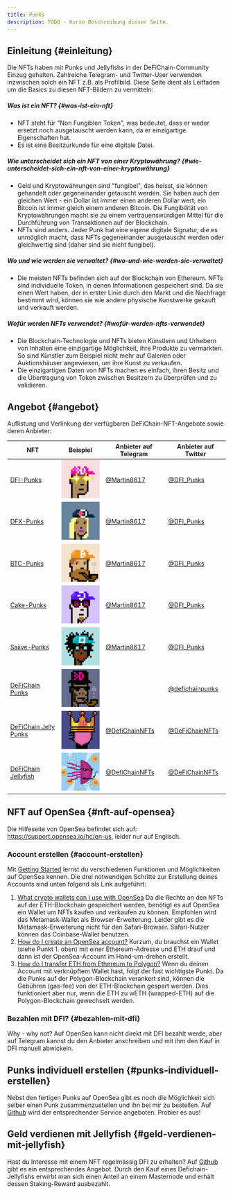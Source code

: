```yaml
---
title: Punks
description: TODO - Kurze Beschreibung dieser Seite.
---
```


## Einleitung {#einleitung}

Die NFTs haben mit Punks und Jellyfishs in der DeFiChain-Community Einzug gehalten. Zahlreiche Telegram- und Twitter-User verwenden inzwischen solch ein NFT z.B. als Profilbild. Diese Seite dient als Leitfaden um die Basics zu diesen NFT-Bildern zu vermitteln:

##### Was ist ein NFT? {#was-ist-ein-nft}

- NFT steht für "Non Fungiblen Token", was bedeutet, dass er weder ersetzt noch ausgetauscht werden kann, da er einzigartige Eigenschaften hat.
- Es ist eine Besitzurkunde für eine digitale Datei.

##### Wie unterscheidet sich ein NFT von einer Kryptowährung? {#wie-unterscheidet-sich-ein-nft-von-einer-kryptowährung}

- Geld und Kryptowährungen sind "fungibel", das heisst, sie können gehandelt oder gegeneinander getauscht werden. Sie haben auch den gleichen Wert - ein Dollar ist immer einen anderen Dollar wert; ein Bitcoin ist immer gleich einem anderen Bitcoin. Die Fungibilität von Kryptowährungen macht sie zu einem vertrauenswürdigen Mittel für die Durchführung von Transaktionen auf der Blockchain.
- NFTs sind anders. Jeder Punk hat eine eigene digitale Signatur, die es unmöglich macht, dass NFTs gegeneinander ausgetauscht werden oder gleichwertig sind (daher sind sie nicht fungibel).

##### Wo und wie werden sie verwaltet? {#wo-und-wie-werden-sie-verwaltet}

- Die meisten NFTs befinden sich auf der Blockchain von Ethereum. NFTs sind individuelle Token, in denen Informationen gespeichert sind. Da sie einen Wert haben, der in erster Linie durch den Markt und die Nachfrage bestimmt wird, können sie wie andere physische Kunstwerke gekauft und verkauft werden.

##### Wofür werden NFTs verwendet? {#wofür-werden-nfts-verwendet}

- Die Blockchain-Technologie und NFTs bieten Künstlern und Urhebern von Inhalten eine einzigartige Möglichkeit, ihre Produkte zu vermarkten. So sind Künstler zum Beispiel nicht mehr auf Galerien oder Auktionshäuser angewiesen, um ihre Kunst zu verkaufen.
- Die einzigartigen Daten von NFTs machen es einfach, ihren Besitz und die Übertragung von Token zwischen Besitzern zu überprüfen und zu validieren.

## Angebot {#angebot}

Auflistung und Verlinkung der verfügbaren DeFiChain-NFT-Angebote sowie deren Anbieter:

| **NFT**                                                                      | **Beispiel**                                     | **Anbieter auf Telegram**                    | **Anbieter auf Twitter**                                  |
|------------------------------------------------------------------------------|--------------------------------------------------|----------------------------------------------|-----------------------------------------------------------|
| [DFI-Punks](https://opensea.io/collection/dfi-punks)                         | ![](./../media/punks_DE_1_Punk6@20x.png)         | [@Martin8617](https://t.me/Martin8617)       | [@DFI_Punks](https://twitter.com/DFI_Punks)               |
| [DFX-Punks](https://opensea.io/collection/dfx-punks)                         | ![](./../media/punks_DE_2_Punk64@20x.png)        | [@Martin8617](https://t.me/Martin8617)       | [@DFI_Punks](https://twitter.com/DFI_Punks)               |
| [BTC-Punks](https://opensea.io/collection/btc-punks-1)                       | ![](./../media/punks_DE_3_Punk103@20x.png)       | [@Martin8617](https://t.me/Martin8617)       | [@DFI_Punks](https://twitter.com/DFI_Punks)               |
| [Cake-Punks](https://opensea.io/collection/cake-punks)                       | ![](./../media/punks_DE_4_Punk106@20x.png)       | [@Martin8617](https://t.me/Martin8617)       | [@DFI_Punks](https://twitter.com/DFI_Punks)               |
| [Saiive-Punks](https://opensea.io/collection/saiive-punks)                   | ![](./../media/punks_DE_5_Punk95@20x.png)        | [@Martin8617](https://t.me/Martin8617)       | [@DFI_Punks](https://twitter.com/DFI_Punks)               |
| [DeFiChain Punks](https://opensea.io/collection/defichain-punks-original)    | ![](./../media/DeFiChain_Punks.gif)              |                                              | [@defichainpunks](https://www.twitter.com/defichainpunks) |
| [DeFiChain Jelly Punks](https://opensea.io/collection/defichain-jelly-punks) | ![](./../media/punks_DE_6_Unnamed2.png)          | [@DefiChainNFTs](https://t.me/DeFiChainNFTs) | [@DeFiChainNFTs](https://www.twitter.com/DeFiChainNFTs)   |
| [DeFiChain Jellyfish](https://opensea.io/collection/defijelly)               | ![](./../media/punks_DE_7_Unnamed3.png)          | [@DefiChainNFTs](https://t.me/DeFiChainNFTs) | [@DeFiChainNFTs](https://www.twitter.com/DeFiChainNFTs)   |

## NFT auf OpenSea {#nft-auf-opensea}

Die Hilfeseite von OpenSea befindet sich auf: <https://support.opensea.io/hc/en-us>, leider nur auf Englisch.

### Account erstellen {#account-erstellen}

Mit [Getting Started](https://support.opensea.io/hc/en-us/sections/360011539774-Getting-Started) lernst du verschiedenen Funktionen und Möglichkeiten auf OpenSea kennen. Die drei notwendigen Schritte zur Erstellung deines Accounts sind unten folgend als Link aufgeführt:

1.  [What crypto wallets can I use with OpenSea](https://support.opensea.io/hc/en-us/articles/1500007978402-What-crypto-wallets-can-I-use-with-OpenSea-) Da die Rechte an den NFTs auf der ETH-Blockchain gespeichert werden, benötigt es auf OpenSea ein Wallet um NFTs kaufen und verkaufen zu können. Empfohlen wird das Metamask-Wallet als Browser-Erweiterung. Leider gibt es die Metamask-Erweiterung nicht für den Safari-Browser. Safari-Nutzer können das Coinbase-Wallet benutzen.
2.  [How do I create an OpenSea account?](https://support.opensea.io/hc/en-us/articles/360061676254-How-do-I-create-an-OpenSea-account-) Kurzum, du brauchst ein Wallet (siehe Punkt 1. oben) mit einer Ethereum-Adresse und ETH drauf und dann ist der OpenSea-Account im Hand-um-drehen erstellt.
3.  [How do I transfer ETH from Ethereum to Polygon?](https://support.opensea.io/hc/en-us/articles/1500012881642) Wenn du deinen Account mit verknüpftem Wallet hast, folgt der fast wichtigste Punkt. Da die Punks auf der Polygon-Blockchain verankert sind, können die Gebühren (gas-fee) von der ETH-Blockchain gespart werden. Dies funktioniert aber nur, wenn die ETH zu wETH (wrapped-ETH) auf die Polygon-Blockchain gewechselt werden.

### Bezahlen mit DFI? {#bezahlen-mit-dfi}

Why - why not? Auf OpenSea kann nicht direkt mit DFI bezahlt werde, aber auf Telegram kannst du den Anbieter anschreiben und mit ihm den Kauf in DFI manuell abwickeln.

## Punks individuell erstellen {#punks-individuell-erstellen}

Nebst den fertigen Punks auf OpenSea gibt es noch die Möglichkeit sich selber einen Punk zusammenzustellen und ihn bei mir zu bestellen. Auf [Github](https://github.com/Martin8617/DFI-Punks) wird der entsprechender Service angeboten. Probier es aus!

## Geld verdienen mit Jellyfish {#geld-verdienen-mit-jellyfish}

Hast du Interesse mit einem NFT regelmässig DFI zu erhalten? Auf [Github](https://github.com/Maurice3005/DeFiChainNFTs) gibt es ein entsprechendes Angebot. Durch den Kauf eines Defichain-Jellyfishs erwirbt man sich einen Anteil an einem Masternode und erhält dessen Staking-Reward ausbezahlt.
